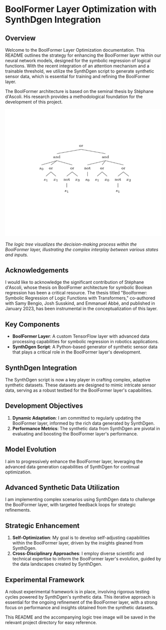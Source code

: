# BoolFormer Layer Optimization with SynthDgen Integration

## Overview
Welcome to the BoolFormer Layer Optimization documentation. This README outlines the strategy for enhancing the BoolFormer layer within our neural network models, designed for the symbolic regression of logical functions. With the recent integration of an attention mechanism and a trainable threshold, we utilize the SynthDgen script to generate synthetic sensor data, which is essential for training and refining the BoolFormer layer.

The BoolFormer architecture is based on the seminal thesis by Stéphane d'Ascoli. His research provides a methodological foundation for the development of this project.

![BoolFormer Logic Tree](BoolFormer_Optimization.png)

*The logic tree visualizes the decision-making process within the BoolFormer layer, illustrating the complex interplay between various states and inputs.*

## Acknowledgements
I would like to acknowledge the significant contribution of Stéphane d'Ascoli, whose thesis on BoolFormer architecture for symbolic Boolean regression has been a critical resource. The thesis titled "Boolformer: Symbolic Regression of Logic Functions with Transformers," co-authored with Samy Bengio, Josh Susskind, and Emmanuel Abbé, and published in January 2023, has been instrumental in the conceptualization of this layer.

## Key Components
- **BoolFormer Layer**: A custom TensorFlow layer with advanced data processing capabilities for symbolic regression in robotics applications.
- **SynthDgen Script**: A Python-based generator of synthetic sensor data that plays a critical role in the BoolFormer layer's development.

## SynthDgen Integration
The SynthDgen script is now a key player in crafting complex, adaptive synthetic datasets. These datasets are designed to mimic intricate sensor data, serving as a robust testbed for the BoolFormer layer's capabilities.

## Development Objectives
1. **Dynamic Adaptation**: I am committed to regularly updating the BoolFormer layer, informed by the rich data generated by SynthDgen.
2. **Performance Metrics**: The synthetic data from SynthDgen are pivotal in evaluating and boosting the BoolFormer layer's performance.

## Model Evolution
I aim to progressively enhance the BoolFormer layer, leveraging the advanced data generation capabilities of SynthDgen for continual optimization.

## Advanced Synthetic Data Utilization
I am implementing complex scenarios using SynthDgen data to challenge the BoolFormer layer, with targeted feedback loops for strategic refinements.

## Strategic Enhancement
1. **Self-Optimization**: My goal is to develop self-adjusting capabilities within the BoolFormer layer, driven by the insights gleaned from SynthDgen.
2. **Cross-Disciplinary Approaches**: I employ diverse scientific and technical expertise to inform the BoolFormer layer's evolution, guided by the data landscapes created by SynthDgen.

## Experimental Framework
A robust experimental framework is in place, involving rigorous testing cycles powered by SynthDgen's synthetic data. This iterative approach is essential for the ongoing refinement of the BoolFormer layer, with a strong focus on performance and insights obtained from the synthetic datasets.

This README and the accompanying logic tree image will be saved in the relevant project directory for easy reference.
